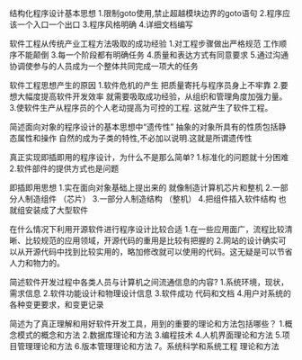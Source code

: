 结构化程序设计基本思想
1.限制goto使用,禁止超越模块边界的goto语句
2.程序应该一个入口一个出口
3.程序风格明确
4.详细文档编写

软件工程从传统产业工程方法吸取的成功经验
1.对工程步骤做出严格规范 工作顺序不能颠倒
3.每一个阶段都有明确任务
4.质量和表达方式有同意要求
5.通过沟通协调使参与的人员成为一个整体共同完成一项大的任务

软件工程思想产生的原因
1.软件危机的产生 把质量寄托与程序员身上不牢靠
2.要想大幅度提高软件开发效率 就需要吸取成功经验，从组织和管理角度加强力量。
3.使软件生产从程序员的个人老动提高为可控的工程.
这就产生了软件工程。


简述面向对象的程序设计的基本思想中“遗传性”
抽象的对象所具有的性质包括静态属性和操作 自然的成为子类的特性,不必加以说明.这就是所谓遗传性

真正实现即插即用的程序设计，为什么不是那么简单?
1.标准化的问题就十分困难
2.软件部件的提供方式也是问题

即插即用思想
1.实在面向对象基础上提出来的 就像制造计算机芯片和整机 
2.一部分人制造组件 （芯片）
3.一部分人制造结构 （整机）
4.把组件插入软件结构 也就组安装成了大型软件

在什么情况下利用开源软件进行程序设计比较合适
1.在一些应用面广，流程比较清晰、比较规范的应用领域，开源代码的重用是比较有把握的
2.网站的设计确实可以从开源代码中找到比较实用的，略加修改就可以使用的代码。这无疑是可以节省人力和物力的。

简述软件开发过程中各类人员与计算机之间流通信息的内容?
1.系统环境，现状，需求信息
2.软件功能设计和物理设计信息
3.软件成功 代码和文档
4.用户对系统的各种变更要求，和变更记录

简述为了真正理解和用好软件开发工具，用到的重要的理论和方法包括哪些？
1.概念模式的概念和方法
2.数据库理论和方法
3.编程技术
4.人机界面理论和方法
5.项目管理理论和方法
6.版本管理理论和方法
7。系统科学和系统工程 理论和方法











